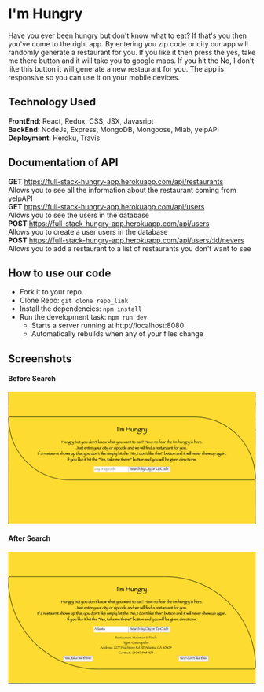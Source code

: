 # I'm Hungry
Have you ever been hungry but don't know what to eat? If that's you then you've come to the right app. By entering you zip code or city our app will randomly generate a restaurant for you. If you like it then press the yes, take me there button and it will take you to google maps. If you hit the No, I don't like this button it will generate a new restaurant for you. The app is responsive so you can use it on your mobile devices.


## Technology Used
**FrontEnd**: React, Redux, CSS, JSX, Javasript <br/>
**BackEnd**: NodeJs, Express, MongoDB, Mongoose, Mlab, yelpAPI <br/>
**Deployment**: Heroku, Travis  <br/>

## Documentation of API <br/>
**GET** https://full-stack-hungry-app.herokuapp.com/api/restaurants <br/>
Allows you to see all the information about the restaurant coming from yelpAPI <br/>
**GET** https://full-stack-hungry-app.herokuapp.com/api/users <br/>
Allows you to see the users in the database <br/>
**POST** https://full-stack-hungry-app.herokuapp.com/api/users <br/>
Allows you to create a user users in the database <br/>
**POST** https://full-stack-hungry-app.herokuapp.com/api/users/:id/nevers <br/>
Allows you to add a restaurant to a list of restaurants you don't want to see <br/>

## How to use our code <br/>
* Fork it to your repo.
* Clone Repo: `git clone repo_link`
* Install the dependencies: `npm install`
* Run the development task: `npm run dev`
    * Starts a server running at http://localhost:8080
    * Automatically rebuilds when any of your files change

## Screenshots <br/>

#### Before Search <br/>
![Before Entering Location](images/BeforeSearch.png "Before Search")<br/>

#### After Search <br/>
![After Entering Location](images/AfterSearch.png "After Search")<br/>
